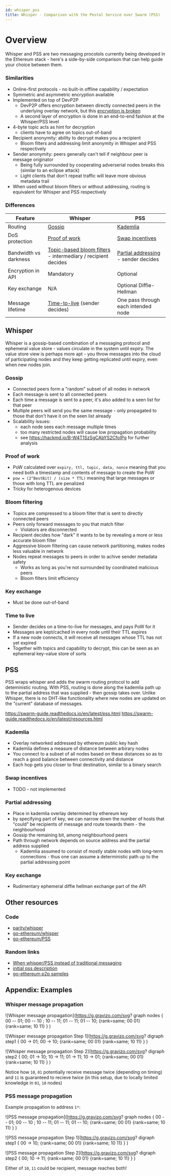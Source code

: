 ```yaml
---
id: whisper_pss
title: Whisper - Comparison with the Postal Service over Swarm (PSS)
---
```


# Overview

Whisper and PSS are two messaging procotols currently being developed in the Ethereum stack - here's a side-by-side comparison that can help guide your choice between them.

### Similarities

* Online-first protocols - no built-in offline capability / expectation
* Symmetric and asymmetric encryption available
* Implemented on top of DevP2P
    * DevP2P offers encryption between directly connected peers in the underlying overlay network, but this [encryption is broken](https://github.com/ethereum/devp2p/issues/32)
    * A second layer of encryption is done in an end-to-end fashion at the Whisper/PSS level
* 4-byte topic acts as hint for decryption
    * clients have to agree on topics out-of-band
* Recipient anonymity: ability to decrypt makes you a recipient
    * Bloom filters and addressing limit anonymity in Whisper and PSS respectively
* Sender anonymity: peers generally can't tell if neighbour peer is message originator
    * Being fully surrounded by cooperating adverserial nodes breaks this (similar to an eclipse attack)
    * Light clients that don't repeat traffic will leave more obvious metadata trail
* When used without bloom filters or without addressing, routing is equivalent for Whisper and PSS respectively

### Differences

| Feature | Whisper | PSS |
| ------- | ------- | --- |
| Routing | [Gossip](#Gossip) | [Kademlia](#Kademlia) |
| DoS protection | [Proof of work](Proof-of-work) | [Swap incentives](#Swap-incentives) |
| Bandwidth  vs darkness | [Topic-based bloom filters](#Bloom-filtering) - intermediary / recipient decides | [Partial addressing](Partial-addressing) - sender decides |
| Encryption in API | Mandatory | Optional |
| Key exchange | N/A | Optional Diffie-Hellman |
| Message lifetime | [Time-to-live](#Time-to-live) (sender decides) | One pass through each intended node |

## Whisper

Whisper is a gossip-based combination of a messaging protocol and ephemeral value store - values circulate in the system until expiry. The value store view is perhaps more apt - you throw messages into the cloud of participating nodes and they keep getting replicated until expiry, even when new nodes join.

### Gossip

* Connected peers form a "random" subset of all nodes in network
* Each message is sent to all connected peers
* Each time a message is sent to a peer, it's also added to a seen list for that peer
* Multiple peers will send you the same message - only propagated to those that don't have it on the seen list already
* Scalability issues:
    * each node sees each message multiple times
    * too many restricted nodes will cause low propagation probability
    * see https://hackmd.io/B-W4T1SzSgCAbYS2CfoIPg for further analysis

### Proof of work

* PoW calculated over `expiry, ttl, topic, data, nonce` meaning that you need both a timestamp and contents of message to create the PoW
* `pow = (2^BestBit) / (size * TTL)` meaning that large messages or those with long TTL are penalized
* Tricky for heterogenous devices

### Bloom filtering

* Topics are compressed to a bloom filter that is sent to directly connected peers
* Peers only forward messages to you that match filter
    * Violators are disconnected
* Recipient decides how "dark" it wants to be by revealing a more or less accurate bloom filter
* Aggressive bloom filtering can cause network partitioning, makes nodes less valuable in network
* Nodes repeat messages to peers in order to achive sender metadata safety
    * Works as long as you're not surrounded by coordinated malicious peers
    * Bloom filters limit efficiency

### Key exchange

* Must be done out-of-band

### Time to live

* Sender decides on a time-to-live for messages, and pays PoW for it
* Messages are kept/cached in every node until their TTL expires
* If a new node connects, it will receive all messages whose TTL has not yet expired
* Together with topics and capability to decrypt, this can be seen as an ephemeral key-value store of sorts

## PSS

PSS wraps whisper and adds the swarm routing protocol to add deteministic routing. With PSS, routing is done along the kademlia path up to the partial address that was supplied - then gossip takes over.
Unlike Whisper, there is no DHT-like functionality where new nodes are updated on the "current" database of messages.

https://swarm-guide.readthedocs.io/en/latest/pss.html
https://swarm-guide.readthedocs.io/en/latest/resources.html

### Kademlia

* Overlay networked addressed by ethereum public key hash
* Kademlia defines a measure of distance between arbirary nodes
* You connect to a subset of all nodes based on these distances so as to reach a good balance between connectivity and distance
* Each hop gets you closer to final destination, similar to a binary search

### Swap incentives

* TODO - not implemented

### Partial addressing

* Place in kademlia overlay determined by ethereum key
* by specifying part of key, we can narrow down the number of hosts that "could" be recipients of message and route towards them - the neighbourhood
* Gossip the remaining bit, among neighbourhood peers
* Path through network depends on source address and the partial address supplied
    * Kademlia assumed to consist of mostly stable nodes with long-term connections - thus one can assume a deterministic path up to the partial addressing point

### Key exchange

* Rudimentary ephemeral diffie hellman exchange part of the API

## Other resources

### Code

* [parity/whisper](https://github.com/paritytech/parity-ethereum/tree/master/whisper)
* [go-ethereum/whisper](https://github.com/ethersphere/go-ethereum/tree/master/whisper)
* [go-ethereum/PSS](https://github.com/ethersphere/go-ethereum/tree/master/swarm/pss)


### Random links
* [When whisper/PSS instead of traditional messaging](https://ethereum.stackexchange.com/questions/47109/when-should-i-use-whisper-or-pss-over-traditional-message-channel-like-aws-sqs)
* [initial pss description](https://gist.github.com/zelig/d52dab6a4509125f842bbd0dce1e9440)
* [go-ethereum p2p samples](https://github.com/nolash/ethereum-samples/tree/master/p2p/devp2p)

## Appendix: Examples

### Whisper message propagation

![Whisper message propagation](https://g.gravizo.com/svg?
graph nodes {
  00 -- 01; 00 -- 10 ; 10 -- 11; 01 -- 11; 
  01 -- 10;
  {rank=same; 00 01} {rank=same; 10 11}
}
)

![Whisper message propagation Step 1](https://g.gravizo.com/svg?
digraph step1 {
  00 -> 01; 00 -> 10;
  {rank=same; 00 01} {rank=same; 10 11}
}
)

![Whisper message propagation Step 2](https://g.gravizo.com/svg?
digraph step2 {
  00; 01 -> 10; 10 -> 11; 01 -> 11; 10 -> 01;
  {rank=same; 00 01} {rank=same; 10 11}
}
)

Notice how `10`, `01` potentially receive message twice (depending on timing) and `11` is guaranteed to recieve twice (in this setup, due to locally limited knowledge in `01`, `10` nodes)

### PSS message propagation

Example propagation to address `1*`:

![PSS message propagation](https://g.gravizo.com/svg?
graph nodes {
  00 -- 01; 00 -- 10 ; 10 -- 11; 01 -- 11; 
  01 -- 10;
  {rank=same; 00 01} {rank=same; 10 11}
}
)

![PSS message propagation Step 1](https://g.gravizo.com/svg?
digraph step1 {
  00 -> 10;
  {rank=same; 00 01} {rank=same; 10 11}
}
)

![PSS message propagation Step 2](https://g.gravizo.com/svg?
digraph step2 {
  00; 10 -> 11; 
  {rank=same; 00 01} {rank=same; 10 11}
}
)

Either of `10`, `11` could be recipient, message reaches both!
